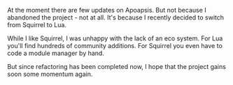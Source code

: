<!-- 
.. title: Apoapsis status
.. slug: apoapsis-status
.. date: 05/30/2014 10:23:08 PM UTC+02:00
.. tags: apoapsis
.. link: 
.. description: 
.. type: text
-->

At the moment there are few updates on Apoapsis.
But not because I abandoned the project - not at all.
It's because I recently decided to switch from Squirrel to Lua.

While I like Squirrel, I was unhappy with the lack of an eco system.
For Lua you'll find hundreds of community additions.
For Squirrel you even have to code a module manager by hand.

But since refactoring has been completed now,
I hope that the project gains soon some momentum again.
